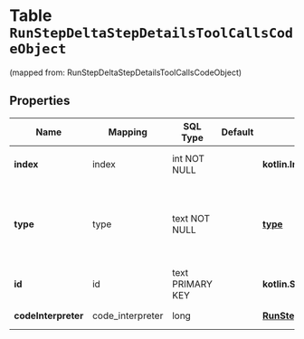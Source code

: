 
# Table `RunStepDeltaStepDetailsToolCallsCodeObject`
(mapped from: RunStepDeltaStepDetailsToolCallsCodeObject)

## Properties
Name | Mapping | SQL Type | Default | Type | Description | Notes
---- | ------- | -------- | ------- | ---- | ----------- | -----
**index** | index | int NOT NULL |  | **kotlin.Int** | The index of the tool call in the tool calls array. | 
**type** | type | text NOT NULL |  | [**type**](#Type) | The type of tool call. This is always going to be &#x60;code_interpreter&#x60; for this type of tool call. | 
**id** | id | text PRIMARY KEY |  | **kotlin.String** | The ID of the tool call. |  [optional]
**codeInterpreter** | code_interpreter | long |  | [**RunStepDeltaStepDetailsToolCallsCodeObjectCodeInterpreter**](RunStepDeltaStepDetailsToolCallsCodeObjectCodeInterpreter.md) |  |  [optional] [foreignkey]







